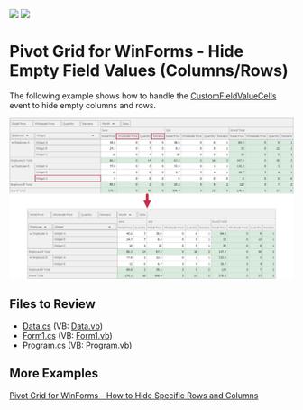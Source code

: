 <!-- default badges list -->
[![](https://img.shields.io/badge/Open_in_DevExpress_Support_Center-FF7200?style=flat-square&logo=DevExpress&logoColor=white)](https://supportcenter.devexpress.com/ticket/details/E2807)
[![](https://img.shields.io/badge/📖_How_to_use_DevExpress_Examples-e9f6fc?style=flat-square)](https://docs.devexpress.com/GeneralInformation/403183)
<!-- default badges end -->

# Pivot Grid for WinForms - Hide Empty Field Values (Columns/Rows)

The following example shows how to handle the [CustomFieldValueCells](https://docs.devexpress.com/WindowsForms/DevExpress.XtraPivotGrid.PivotGridControl.CustomFieldValueCells) event to hide empty columns and rows.

![Pivot Grid](/images/pivotgrid.png)

## Files to Review

* [Data.cs](./CS/Data.cs) (VB: [Data.vb](./VB/Data.vb))
* [Form1.cs](./CS/Form1.cs) (VB: [Form1.vb](./VB/Form1.vb))
* [Program.cs](./CS/Program.cs) (VB: [Program.vb](./VB/Program.vb))

## More Examples 

[Pivot Grid for WinForms - How to Hide Specific Rows and Columns](https://github.com/DevExpress-Examples/winforms-pivot-grid-hide-specific-columns-and-rows)



